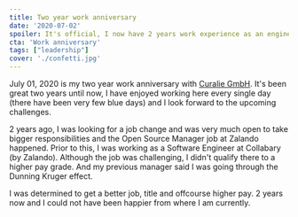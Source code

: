 ```yaml
---
title: Two year work anniversary
date: '2020-07-02'
spoiler: It's official, I now have 2 years work experience as an engineering leader
cta: 'Work anniversary'
tags: ["leadership"]
cover: './confetti.jpg'
---
```


July 01, 2020 is my two year work anniversary with [Curalie GmbH](https://curalie.de). It's been great two years until now, I have enjoyed working here every single day (there have been very few blue days) and I look forward to the upcoming challenges.

2 years ago, I was looking for a job change and was very much open to take bigger responsibilities and the Open Source Manager job at Zalando happened. Prior to this, I was working as a Software Engineer at Collabary (by Zalando). Although the job was challenging, I didn't qualify there to a higher pay grade. And my previous manager said I was going through the Dunning Kruger effect.

I was determined to get a better job, title and offcourse higher pay. 2 years now and I could not have been happier from where I am currently.